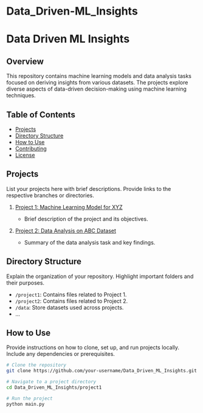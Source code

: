 # Data_Driven-ML_Insights

# Data Driven ML Insights

## Overview

This repository contains machine learning models and data analysis tasks focused on deriving insights from various datasets. The projects explore diverse aspects of data-driven decision-making using machine learning techniques.

## Table of Contents

- [Projects](#projects)
- [Directory Structure](#directory-structure)
- [How to Use](#how-to-use)
- [Contributing](#contributing)
- [License](#license)

## Projects

List your projects here with brief descriptions. Provide links to the respective branches or directories.

1. [Project 1: Machine Learning Model for XYZ](link-to-branch-or-directory)
   - Brief description of the project and its objectives.

2. [Project 2: Data Analysis on ABC Dataset](link-to-branch-or-directory)
   - Summary of the data analysis task and key findings.

## Directory Structure

Explain the organization of your repository. Highlight important folders and their purposes.

- `/project1`: Contains files related to Project 1.
- `/project2`: Contains files related to Project 2.
- `/data`: Store datasets used across projects.
- ...

## How to Use

Provide instructions on how to clone, set up, and run projects locally. Include any dependencies or prerequisites.

```bash
# Clone the repository
git clone https://github.com/your-username/Data_Driven_ML_Insights.git

# Navigate to a project directory
cd Data_Driven_ML_Insights/project1

# Run the project
python main.py
